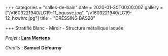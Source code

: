 +++
categories = "salles-de-bain"
date = 2020-01-30T00:00:00Z
gallery = ["/v1603221940/LG19-11_bgusvc.jpg", "/v1603221940/LG19-12_hxwhrc.jpg"]
title = "DRESSING BAS20"

+++
Stratifié Blanc - Miroir - Structure métallique laquée

_Projet_ : [**Lara Mertens**](https://www.feltes.lu/fr/accueil)

_Crédits_ : **Samuel Defourny**